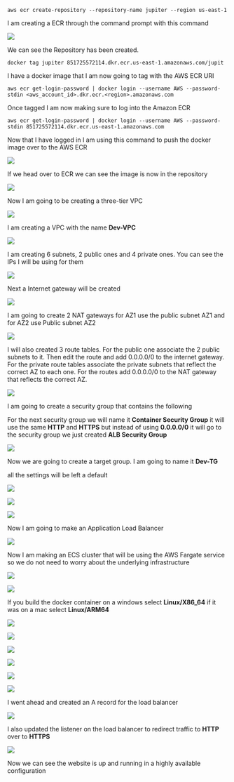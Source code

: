
```
aws ecr create-repository --repository-name jupiter --region us-east-1
```

I am creating a ECR through the command prompt with this command

![](https://kylemichaelit.wordpress.com/wp-content/uploads/2024/08/image-148.png?w=1024)

We can see the Repository has been created.

```
docker tag jupiter 851725572114.dkr.ecr.us-east-1.amazonaws.com/jupit
```

I have a docker image that I am now going to tag with the AWS ECR URI

```
aws ecr get-login-password | docker login --username AWS --password-stdin <aws_account_id>.dkr.ecr.<region>.amazonaws.com
```

Once tagged I am now making sure to log into the Amazon ECR

```
aws ecr get-login-password | docker login --username AWS --password-stdin 851725572114.dkr.ecr.us-east-1.amazonaws.com
```

Now that I have logged in I am using this command to push the docker image over to the AWS ECR

![](https://kylemichaelit.wordpress.com/wp-content/uploads/2024/08/image-150.png?w=1024)

If we head over to ECR we can see the image is now in the repository

![](https://kylemichaelit.wordpress.com/wp-content/uploads/2024/08/image-149.png?w=1024)

Now I am going to be creating a three-tier VPC

![](https://kylemichaelit.wordpress.com/wp-content/uploads/2024/08/image-152.png?w=894)

I am creating a VPC with the name **Dev-VPC**

![](https://kylemichaelit.wordpress.com/wp-content/uploads/2024/08/image-153.png?w=1024)

I am creating 6 subnets, 2 public ones and 4 private ones. You can see the IPs I will be using for them

![](https://kylemichaelit.wordpress.com/wp-content/uploads/2024/08/image-154.png?w=990)

Next a Internet gateway will be created

![](https://kylemichaelit.wordpress.com/wp-content/uploads/2024/08/image-151.png?w=972)

I am going to create 2 NAT gateways for AZ1 use the public subnet AZ1 and for AZ2 use Public subnet AZ2

![](https://kylemichaelit.wordpress.com/wp-content/uploads/2024/08/image-155.png?w=831)

I will also created 3 route tables. For the public one associate the 2 public subnets to it. Then edit the route and add 0.0.0.0/0 to the internet gateway. For the private route tables associate the private subnets that reflect the correct AZ to each one. For the routes add 0.0.0.0/0 to the NAT gateway that reflects the correct AZ.

![](https://kylemichaelit.wordpress.com/wp-content/uploads/2024/08/image-156.png?w=1024)

I am going to create a security group that contains the following

For the next security group we will name it **Container Security Group** it will use the same **HTTP** and **HTTPS** but instead of using **0.0.0.0/0** it will go to the security group we just created **ALB Security Group**

![](https://kylemichaelit.wordpress.com/wp-content/uploads/2024/08/image-157.png?w=1024)

Now we are going to create a target group. I am going to name it **Dev-TG**

all the settings will be left a default

![](https://kylemichaelit.wordpress.com/wp-content/uploads/2024/08/image-158.png?w=1024)

![](https://kylemichaelit.wordpress.com/wp-content/uploads/2024/08/image-159.png?w=1024)

![](https://kylemichaelit.wordpress.com/wp-content/uploads/2024/08/image-160.png?w=1024)

Now I am going to make an Application Load Balancer

![](https://kylemichaelit.wordpress.com/wp-content/uploads/2024/08/image-161.png?w=1012)

Now I am making an ECS cluster that will be using the AWS Fargate service so we do not need to worry about the underlying infrastructure

![](https://kylemichaelit.wordpress.com/wp-content/uploads/2024/08/image-162.png?w=1024)

![](https://kylemichaelit.wordpress.com/wp-content/uploads/2024/08/image-163.png?w=1024)

If you build the docker container on a windows select **Linux/X86_64** if it was on a mac select **Linux/ARM64**

![](https://kylemichaelit.wordpress.com/wp-content/uploads/2024/08/image-164.png?w=1024)

![](https://kylemichaelit.wordpress.com/wp-content/uploads/2024/08/image-165.png?w=1024)

![](https://kylemichaelit.wordpress.com/wp-content/uploads/2024/08/image-166.png?w=1024)

![](https://kylemichaelit.wordpress.com/wp-content/uploads/2024/08/image-167.png?w=1024)

![](https://kylemichaelit.wordpress.com/wp-content/uploads/2024/08/image-169.png?w=1024)

![](https://kylemichaelit.wordpress.com/wp-content/uploads/2024/08/image-171.png?w=446)

I went ahead and created an A record for the load balancer

![](https://kylemichaelit.wordpress.com/wp-content/uploads/2024/08/image-172.png?w=741)

I also updated the listener on the load balancer to redirect traffic to **HTTP** over to **HTTPS**

![](https://kylemichaelit.wordpress.com/wp-content/uploads/2024/08/image-170.png?w=1024)

Now we can see the website is up and running in a highly available configuration